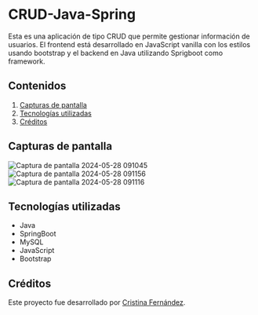 # CRUD-Java-Spring

Esta es una aplicación de tipo CRUD que permite gestionar información de usuarios. El frontend está desarrollado en JavaScript vanilla con los estilos usando bootstrap y el backend en Java utilizando Sprigboot como framework.

## Contenidos

1. [Capturas de pantalla](#capturas-de-pantalla)
2. [Tecnologías utilizadas](#tecnologías-utilizadas)
3. [Créditos](#créditos)

## Capturas de pantalla
![Captura de pantalla 2024-05-28 091045](https://github.com/CristinaFdezFdez/CRUD-Java-Spring/assets/155740893/90d640af-41af-44ba-9e04-81e84ffd28d8)
![Captura de pantalla 2024-05-28 091156](https://github.com/CristinaFdezFdez/CRUD-Java-Spring/assets/155740893/858032ac-3a51-4e69-b9cf-e3e01acf3997)
![Captura de pantalla 2024-05-28 091116](https://github.com/CristinaFdezFdez/CRUD-Java-Spring/assets/155740893/ca58814e-afe3-44fa-b29f-2188a0099e70)


## Tecnologías utilizadas

- Java
- SpringBoot
- MySQL
- JavaScript
- Bootstrap


## Créditos

Este proyecto fue desarrollado por [Cristina Fernández](https://github.com/CristinaFdezFdez/).
